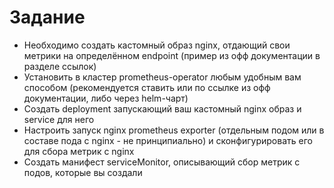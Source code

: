 # Задание 

- Необходимо создать кастомный образ nginx, отдающий свои метрики на определённом endpoint (пример из офф документации в разделе ссылок)
- Установить в кластер prometheus-operator любым удобным вам способом (рекомендуется ставить или по ссылке из офф документации, либо через helm-чарт)
- Создать deployment запускающий ваш кастомный nginx образ и service для него
- Настроить запуск nginx prometheus exporter (отдельным подом или в составе пода с nginx - не принципиально) и сконфигурировать его для сбора метрик с nginx
- Создать манифест serviceMonitor, описывающий сбор метрик с подов, которые вы создали
